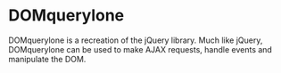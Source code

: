 # DOMquerylone
DOMquerylone is a recreation of the jQuery library. Much like jQuery, DOMquerylone can be used to make AJAX requests, handle events and manipulate the DOM.
